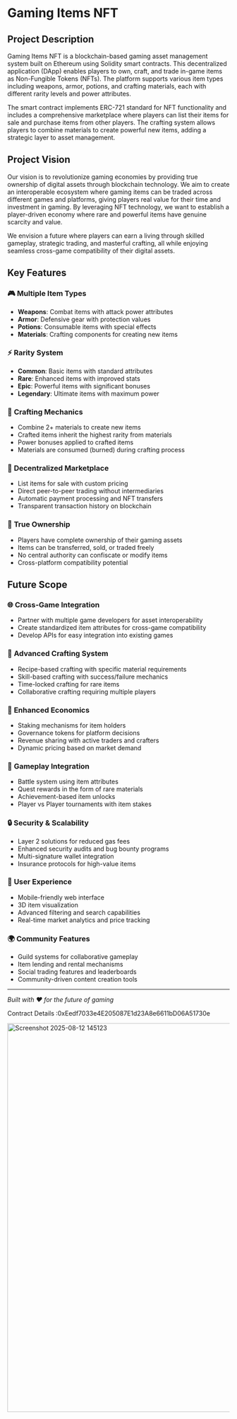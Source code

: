 # Gaming Items NFT

## Project Description

Gaming Items NFT is a blockchain-based gaming asset management system built on Ethereum using Solidity smart contracts. This decentralized application (DApp) enables players to own, craft, and trade in-game items as Non-Fungible Tokens (NFTs). The platform supports various item types including weapons, armor, potions, and crafting materials, each with different rarity levels and power attributes.

The smart contract implements ERC-721 standard for NFT functionality and includes a comprehensive marketplace where players can list their items for sale and purchase items from other players. The crafting system allows players to combine materials to create powerful new items, adding a strategic layer to asset management.

## Project Vision

Our vision is to revolutionize gaming economies by providing true ownership of digital assets through blockchain technology. We aim to create an interoperable ecosystem where gaming items can be traded across different games and platforms, giving players real value for their time and investment in gaming. By leveraging NFT technology, we want to establish a player-driven economy where rare and powerful items have genuine scarcity and value.

We envision a future where players can earn a living through skilled gameplay, strategic trading, and masterful crafting, all while enjoying seamless cross-game compatibility of their digital assets.

## Key Features

### 🎮 **Multiple Item Types**
- **Weapons**: Combat items with attack power attributes
- **Armor**: Defensive gear with protection values  
- **Potions**: Consumable items with special effects
- **Materials**: Crafting components for creating new items

### ⚡ **Rarity System**
- **Common**: Basic items with standard attributes
- **Rare**: Enhanced items with improved stats
- **Epic**: Powerful items with significant bonuses
- **Legendary**: Ultimate items with maximum power

### 🔨 **Crafting Mechanics**
- Combine 2+ materials to create new items
- Crafted items inherit the highest rarity from materials
- Power bonuses applied to crafted items
- Materials are consumed (burned) during crafting process

### 🏪 **Decentralized Marketplace**
- List items for sale with custom pricing
- Direct peer-to-peer trading without intermediaries
- Automatic payment processing and NFT transfers
- Transparent transaction history on blockchain

### 👑 **True Ownership**
- Players have complete ownership of their gaming assets
- Items can be transferred, sold, or traded freely
- No central authority can confiscate or modify items
- Cross-platform compatibility potential

## Future Scope

### 🌐 **Cross-Game Integration**
- Partner with multiple game developers for asset interoperability
- Create standardized item attributes for cross-game compatibility
- Develop APIs for easy integration into existing games

### 🤖 **Advanced Crafting System**
- Recipe-based crafting with specific material requirements
- Skill-based crafting with success/failure mechanics
- Time-locked crafting for rare items
- Collaborative crafting requiring multiple players

### 💎 **Enhanced Economics**
- Staking mechanisms for item holders
- Governance tokens for platform decisions
- Revenue sharing with active traders and crafters
- Dynamic pricing based on market demand

### 🎯 **Gameplay Integration**
- Battle system using item attributes
- Quest rewards in the form of rare materials
- Achievement-based item unlocks
- Player vs Player tournaments with item stakes

### 🔒 **Security & Scalability**
- Layer 2 solutions for reduced gas fees
- Enhanced security audits and bug bounty programs
- Multi-signature wallet integration
- Insurance protocols for high-value items

### 📱 **User Experience**
- Mobile-friendly web interface
- 3D item visualization
- Advanced filtering and search capabilities
- Real-time market analytics and price tracking

### 🌍 **Community Features**
- Guild systems for collaborative gameplay
- Item lending and rental mechanisms  
- Social trading features and leaderboards
- Community-driven content creation tools

---

*Built with ❤️ for the future of gaming*

Contract Details :0xEedf7033e4E205087E1d23A8e6611bD06A51730e


<img width="1784" height="879" alt="Screenshot 2025-08-12 145123" src="https://github.com/user-attachments/assets/d68c9faa-459d-46cd-847b-7fc9d380fffc" />
